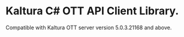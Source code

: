 # Kaltura C# OTT API Client Library.
Compatible with Kaltura OTT server version 5.0.3.21168 and above.
